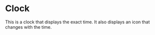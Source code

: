 # Clock

This is a clock that displays the exact time.
It also displays an icon that changes with the time.
